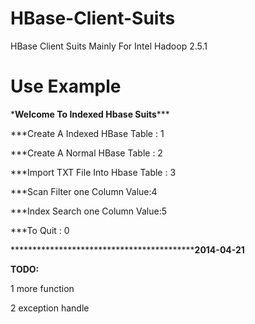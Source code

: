 HBase-Client-Suits
==================
HBase Client Suits Mainly For Intel Hadoop 2.5.1

Use Example
===============

\*************Welcome To Indexed Hbase Suits***************

\***Create A Indexed HBase Table : 1

\***Create A Normal HBase Table : 2

\***Import TXT File Into Hbase Table : 3

\***Scan Filter one Column Value:4

\***Index Search one Column Value:5

\***To Quit : 0

\**********************************************2014-04-21****

**TODO:**

1 more function

2 exception handle



